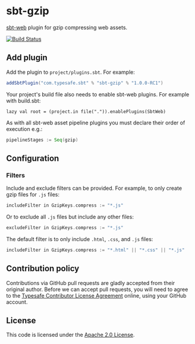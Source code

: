sbt-gzip
==========

[sbt-web] plugin for gzip compressing web assets.

[![Build Status](https://travis-ci.org/sbt/sbt-gzip.png?branch=master)](https://travis-ci.org/sbt/sbt-gzip)


Add plugin
----------

Add the plugin to `project/plugins.sbt`. For example:

```scala
addSbtPlugin("com.typesafe.sbt" % "sbt-gzip" % "1.0.0-RC1")
```

Your project's build file also needs to enable sbt-web plugins. For example with build.sbt:

    lazy val root = (project.in file(".")).enablePlugins(SbtWeb)

As with all sbt-web asset pipeline plugins you must declare their order of execution e.g.:

```scala
pipelineStages := Seq(gzip)
```

Configuration
-------------

### Filters

Include and exclude filters can be provided. For example, to only create
gzip files for `.js` files:

```scala
includeFilter in GzipKeys.compress := "*.js"
```

Or to exclude all `.js` files but include any other files:

```scala
excludeFilter in GzipKeys.compress := "*.js"
```

The default filter is to only include `.html`, `.css`, and `.js` files:

```scala
includeFilter in GzipKeys.compress := "*.html" || "*.css" || "*.js"
```


Contribution policy
-------------------

Contributions via GitHub pull requests are gladly accepted from their original
author. Before we can accept pull requests, you will need to agree to the
[Typesafe Contributor License Agreement][cla] online, using your GitHub account.


License
-------

This code is licensed under the [Apache 2.0 License][apache].


[sbt-web]: https://github.com/sbt/sbt-web
[cla]: http://www.typesafe.com/contribute/cla
[apache]: http://www.apache.org/licenses/LICENSE-2.0.html
